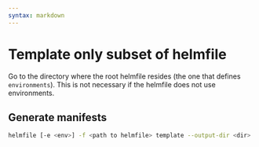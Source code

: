 ```yaml
---
syntax: markdown
---
```


# Template only subset of helmfile
Go to the directory where the root helmfile resides (the one that defines `environments`).
This is not necessary if the helmfile does not use environments.

## Generate manifests
```sh
helmfile [-e <env>] -f <path to helmfile> template --output-dir <dir>
```

